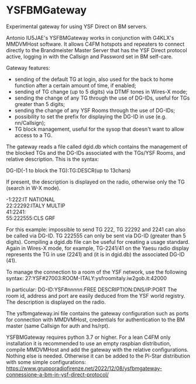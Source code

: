 # YSFBMGateway
Experimental gateway for using YSF Direct on BM servers.

Antonio IU5JAE's YSFBMGateway works in conjunction with G4KLX's MMDVMHost software. It allows C4FM hotspots and repeaters to connect directly to the Brandmeister Master Server that has the YSF Direct protocol active, logging in with the Callsign and Password set in BM self-care.

Gateway features:

- sending of the default TG at login, also used for the back to home function after a certain amount of time, if enabled;
- sending of TG change (up to 5 digits) via DTMF tones in Wires-X mode;
- sending the change of any TG through the use of DG-IDs, useful for TGs greater than 5 digits;
- sending the change of any YSF Rooms through the use of DG-IDs;
- possibility to set the prefix for displaying the DG-ID in use (e.g. nn/Callsign);
- TG block management, useful for the sysop that doesn't want to allow access to a TG.

The gateway reads a file called dgid.db which contains the management of the blocked TGs and the DG-IDs associated with the TGs/YSF Rooms, and relative description. This is the syntax:

DG-ID(-1 to block the TG):TG:DESCR(up to 13chars)

If present, the description is displayed on the radio, otherwise only the TG (search in W-X mode).

-1:222:IT NATIONAL<br>
22:22292:ITALY MULTIP<br>
41:2241:<br>
55:222555:CLS GRF<br>

For this example: impossible to send TG 222, TG 22292 and 2241 can also be called via DG-ID. TG 222555 can only be sent via DG-ID (greater than 5 digits).
Compiling a dgid.db file can be useful for creating a usage standard.
Again in Wires-X mode, for example, TG-2241/41 on the Yaesu radio display represents the TG in use (2241) and (it is in dgid.db) the associated DG-ID (41).

To manage the connection to a room of the YSF network, use the following syntax:
27:YSF#27003:ROOM-ITALY:ysfroomitaly.iw2gob.it:42000

In particular:
DG-ID:YSF#nnnnn:FREE DESCRIPTION:DNS/IP:PORT
The room id, address and port are easily deduced from the YSF world registry. The description is displayed on the radio.

The ysfbmgateway.ini file contains the gateway configuration such as ports for connection with MMDVMHost, credentials for authentication to the BM master (same Callsign for auth and hs/rpt).

YSFBMGateway requires python 3.7 or higher. For a lean C4FM only installation it is recommended to use an empty raspbian distribution, compile MMDVMHost and add the gateway with the relative configurations. Nothing else is needed. Otherwise it can be added to the Pi-Star distribution with some simple configurations:
https://www.grupporadiofirenze.net/2022/12/08/ysfbmgateway-connessione-a-bm-in-ysf-direct-protocol/
